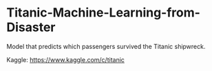# Titanic-Machine-Learning-from-Disaster

Model that predicts which passengers survived the Titanic shipwreck.

Kaggle: https://www.kaggle.com/c/titanic
